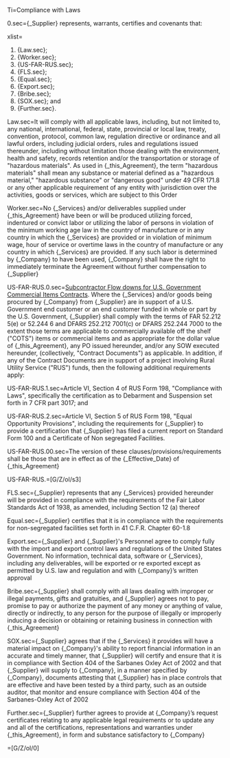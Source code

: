 Ti=Compliance with Laws

0.sec={_Supplier} represents, warrants, certifies and covenants that:

xlist=<ol><li>{Law.sec};</li><li>{Worker.sec};</li><li>{US-FAR-RUS.sec};</li><li>{FLS.sec};</li><li>{Equal.sec};</li><li>{Export.sec};</li><li>{Bribe.sec};</li><li>{SOX.sec}; and</li><li>{Further.sec}.</li></ol>

Law.sec=It will comply with all applicable laws, including, but not limited to, any national, international, federal, state, provincial or local law, treaty, convention, protocol, common law, regulation directive or ordinance and all lawful orders, including judicial orders, rules and regulations issued thereunder, including without limitation those dealing with the environment, health and safety, records retention and/or the transportation or storage of "hazardous materials". As used in {_this_Agreement}, the term "hazardous materials" shall mean any substance or material defined as a "hazardous material," "hazardous substance" or "dangerous good" under 49 CFR 171.8 or any other applicable requirement of any entity with jurisdiction over the activities, goods or services, which are subject to this Order

Worker.sec=No {_Services} and/or deliverables supplied under {_this_Agreement} have been or will be produced utilizing forced, indentured or convict labor or utilizing the labor of persons in violation of the minimum working age law in the country of manufacture or in any country in which the {_Services} are provided or in violation of minimum wage, hour of service or overtime laws in the country of manufacture or any country in which {_Services} are provided. If any such labor is determined by {_Company} to have been used, {_Company} shall have the right to immediately terminate the Agreement without further compensation to {_Supplier}

US-FAR-RUS.0.sec=<u>Subcontractor Flow downs for U.S. Government Commercial Items Contracts</u>. Where the {_Services} and/or goods being procured by {_Company} from {_Supplier} are in support of a U.S. Government end customer or an end customer funded in whole or part by the U.S. Government, {_Supplier} shall comply with the terms of FAR 52.212 5(e) or 52.244 6 and DFARS 252.212 7001(c) or DFARS 252.244 7000 to the extent those terms are applicable to commercially available off the shelf ("COTS") items or commercial items and as appropriate for the dollar value of {_this_Agreement}, any PO issued hereunder, and/or any SOW executed hereunder, (collectively, "Contract Documents") as applicable. In addition, if any of the Contract Documents are in support of a project involving Rural Utility Service ("RUS") funds, then the following additional requirements apply:

US-FAR-RUS.1.sec=Article VI, Section 4 of RUS Form 198, "Compliance with Laws", specifically the certification as to Debarment and Suspension set forth in 7 CFR part 3017; and

US-FAR-RUS.2.sec=Article VI, Section 5 of RUS Form 198, "Equal Opportunity Provisions", including the requirements for {_Supplier} to provide a certification that {_Supplier} has filed a current report on Standard Form 100 and a Certificate of Non segregated Facilities.

US-FAR-RUS.00.sec=The version of these clauses/provisions/requirements shall be those that are in effect as of the {_Effective_Date} of {_this_Agreement}

US-FAR-RUS.=[G/Z/ol/s3]

FLS.sec={_Supplier} represents that any {_Services} provided hereunder will be provided in compliance with the requirements of the Fair Labor Standards Act of 1938, as amended, including Section 12 (a) thereof

Equal.sec={_Supplier} certifies that it is in compliance with the requirements for non-segregated facilities set forth in 41 C.F.R. Chapter 60-1.8

Export.sec={_Supplier} and {_Supplier}'s Personnel agree to comply fully with the import and export control laws and regulations of the United States Government. No information, technical data, software or {_Services}, including any deliverables, will be exported or re exported except as permitted by U.S. law and regulation and with {_Company}’s written approval

Bribe.sec={_Supplier} shall comply with all laws dealing with improper or illegal payments, gifts and gratuities, and {_Supplier} agrees not to pay, promise to pay or authorize the payment of any money or anything of value, directly or indirectly, to any person for the purpose of illegally or improperly inducing a decision or obtaining or retaining business in connection with {_this_Agreement}

SOX.sec={_Supplier} agrees that if the {_Services} it provides will have a material impact on {_Company}'s ability to report financial information in an accurate and timely manner, that {_Supplier} will certify and ensure that it is in compliance with Section 404 of the Sarbanes Oxley Act of 2002 and that {_Supplier} will supply to {_Company}, in a manner specified by {_Company}, documents attesting that {_Supplier} has in place controls that are effective and have been tested by a third party, such as an outside auditor, that monitor and ensure compliance with Section 404 of the Sarbanes-Oxley Act of 2002

Further.sec={_Supplier} further agrees to provide at {_Company}’s request certificates relating to any applicable legal requirements or to update any and all of the certifications, representations and warranties under {_this_Agreement}, in form and substance satisfactory to {_Company}

=[G/Z/ol/0]
